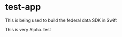 test-app
========

This is being used to build the federal data SDK in Swift

This is very Alpha. 
test